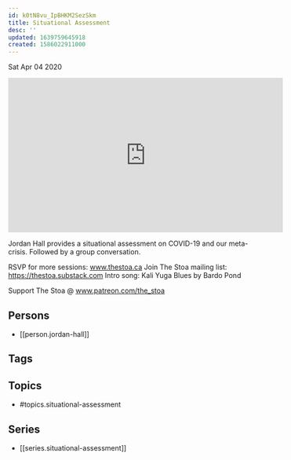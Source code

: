 ```yaml
---
id: k0tN8vu_IpBHKM2SezSkm
title: Situational Assessment
desc: ''
updated: 1639759645918
created: 1586022911000
---
```





Sat Apr 04 2020

<iframe width="560" height="315" src="https://www.youtube.com/embed/DPcQ6igOTZ4" title="Situational Assessment w/ Jordan Hall (April 4, 2020)" frameborder="0" allow="accelerometer; autoplay; clipboard-write; encrypted-media; gyroscope; picture-in-picture" allowfullscreen ></iframe>

Jordan Hall provides a situational assessment on COVID-19 and our meta-crisis. Followed by a group conversation.

RSVP for more sessions: www.thestoa.ca
Join The Stoa mailing list: https://thestoa.substack.com
Intro song: Kali Yuga Blues by Bardo Pond

Support The Stoa @ www.patreon.com/the_stoa

## Persons

- [[person.jordan-hall]]

## Tags



## Topics

- #topics.situational-assessment

## Series

- [[series.situational-assessment]]

